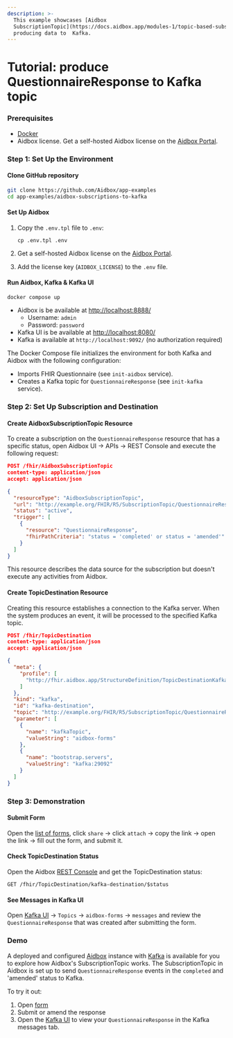 ```yaml
---
description: >-
  This example showcases [Aidbox
  SubscriptionTopic](https://docs.aidbox.app/modules-1/topic-based-subscriptions/wip-dynamic-subscriptiontopic-with-destinations)
  producing data to  Kafka.
---
```


# Tutorial: produce QuestionnaireResponse to Kafka topic

### Prerequisites

* [Docker](https://www.docker.com/)
* Aidbox license. Get a self-hosted Aidbox license on the [Aidbox Portal](https://aidbox.app/).

### Step 1: Set Up the Environment

#### Clone GitHub repository

```bash
git clone https://github.com/Aidbox/app-examples
cd app-examples/aidbox-subscriptions-to-kafka
```

#### Set Up Aidbox

1.  Copy the `.env.tpl` file to `.env`:

    ```shell
    cp .env.tpl .env
    ```
2. Get a self-hosted Aidbox license on the [Aidbox Portal](https://aidbox.app/).
3. Add the license key (`AIDBOX_LICENSE`) to the `.env` file.

#### Run Aidbox, Kafka & Kafka UI

```shell
docker compose up
```

* Aidbox is be available at [http://localhost:8888/](http://localhost:8888/)
  * Username: `admin`
  * Password: `password`
* Kafka UI is be available at [http://localhost:8080/](http://localhost:8080/)
* Kafka is available at `http://localhost:9092/` (no authorization required)

The Docker Compose file initializes the environment for both Kafka and Aidbox with the following configuration:

* Imports FHIR Questionnaire (see `init-aidbox` service).
* Creates a Kafka topic for `QuestionnaireResponse` (see `init-kafka` service).

### Step 2: Set Up Subscription and Destination

#### Create AidboxSubscriptionTopic Resource

To create a subscription on the `QuestionnaireResponse` resource that has a specific status, open Aidbox UI -> APIs -> REST Console and execute the following request:

```json
POST /fhir/AidboxSubscriptionTopic
content-type: application/json
accept: application/json

{
  "resourceType": "AidboxSubscriptionTopic",
  "url": "http://example.org/FHIR/R5/SubscriptionTopic/QuestionnaireResponse-topic",
  "status": "active",
  "trigger": [
    {
      "resource": "QuestionnaireResponse",
      "fhirPathCriteria": "status = 'completed' or status = 'amended'"
    }
  ]
}
```

This resource describes the data source for the subscription but doesn't execute any activities from Aidbox.

#### Create TopicDestination Resource

Creating this resource establishes a connection to the Kafka server. When the system produces an event, it will be processed to the specified Kafka topic.

```json
POST /fhir/TopicDestination
content-type: application/json
accept: application/json

{
  "meta": {
    "profile": [
      "http://fhir.aidbox.app/StructureDefinition/TopicDestinationKafka"
    ]
  },
  "kind": "kafka",
  "id": "kafka-destination",
  "topic": "http://example.org/FHIR/R5/SubscriptionTopic/QuestionnaireResponse-topic",
  "parameter": [
    {
      "name": "kafkaTopic",
      "valueString": "aidbox-forms"
    },
    {
      "name": "bootstrap.servers",
      "valueString": "kafka:29092"
    }
  ]
}
```

### Step 3: Demonstration

#### Submit Form

Open the [list of forms](http://localhost:8888/ui/sdc#/), click `share` -> click `attach` -> copy the link -> open the link -> fill out the form, and submit it.

#### Check TopicDestination Status

Open the Aidbox [REST Console](http://localhost:8888/ui/console#/rest) and get the TopicDestination status:

```
GET /fhir/TopicDestination/kafka-destination/$status
```

#### See Messages in Kafka UI

Open [Kafka UI](http://localhost:8080/) -> `Topics` -> `aidbox-forms` -> `messages` and review the `QuestionnaireResponse` that was created after submitting the form.

### Demo

A deployed and configured [Aidbox](https://subscriptions.hz.aidbox.dev/) instance with [Kafka](https://kafka-ui-subscriptions.hz.aidbox.dev/) is available for you to explore how Aidbox's SubscriptionTopic works. The SubscriptionTopic in Aidbox is set up to send `QuestionnaireResponse` events in the `completed` and 'amended' status to Kafka.

To try it out:

1. Open [form](https://bit.ly/aidbox-subscriptions-form)
2. Submit or amend the response
3. Open the [Kafka UI](https://bit.ly/subscriptions-demo-kafka-ui) to view your `QuestionnaireResponse` in the Kafka messages tab.
